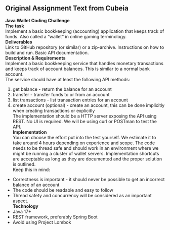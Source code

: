 ## Original Assignment Text from Cubeia

**Java Wallet Coding Challenge**  
**The task**  
Implement a basic bookkeeping (accounting) application that keeps track of funds. Also called a “wallet” in online gaming terminology.  
**Deliverables**  
Link to GitHub repository (or similar) or a zip-archive. Instructions on how to build and run. Basic API documentation.  
**Description & Requirements**  
Implement a basic bookkeeping service that handles monetary transactions and keeps track of account balances. This is similar to a normal bank account.  
The service should have at least the following API methods:  
1. get balance - return the balance for an account  
2. transfer - transfer funds to or from an account  
3. list transactions - list transaction entries for an account  
4. create account (optional) - create an account, this can be done implicitly when creating transactions or explicitly  
The implementation should be a HTTP server exposing the API using REST. No UI is required. We will be using curl or POSTman to test the API.  
**Implementation**  
You can choose the effort put into the test yourself. We estimate it to take around 4 hours depending on experience and scope. The code needs to be thread safe and should work in an environment where we might be running a cluster of wallet servers. Implementation shortcuts are acceptable as long as they are documented and the proper solution is outlined.  
Keep this in mind:  
- Correctness is important - it should never be possible to get an incorrect balance of an account  
- The code should be readable and easy to follow  
- Thread safety and concurrency will be considered as an important aspect.  
**Technology**  
- Java 17+  
- REST framework, preferably Spring Boot  
- Avoid using Project Lombok  